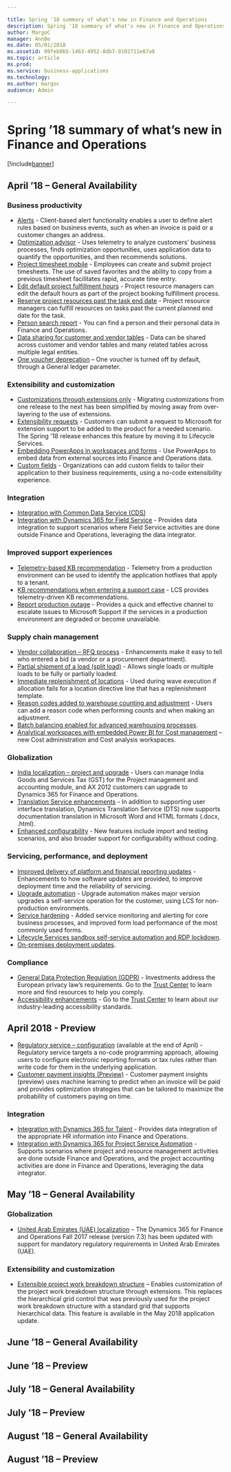 ```yaml
---

title: Spring '18 summary of what's new in Finance and Operations
description: Spring '18 summary of what's new in Finance and Operations
author: MargoC
manager: AnnBe
ms.date: 05/01/2018
ms.assetid: 09feb0b5-1463-4952-8db7-9102711e87a0
ms.topic: article
ms.prod: 
ms.service: business-applications
ms.technology: 
ms.author: margoc
audience: Admin

---
```

# Spring ’18 summary of what’s new in Finance and Operations




[!include[banner](../../includes/banner.md)]

## April ’18 – General Availability

### Business productivity

- [Alerts](alerts.md) - Client-based alert functionality enables a user to define alert rules based on business events, such as when an invoice is paid or a customer changes an address.
- [Optimization advisor](optimization-advisor.md) - Uses telemetry to analyze customers’ business processes, finds optimization opportunities, uses application data to quantify the opportunities, and then recommends solutions.
- [Project timesheet mobile](project-timesheet-mobile.md) - Employees can create and submit project timesheets. The use of saved favorites and the ability to copy from a previous timesheet facilitates rapid, accurate time entry.
- [Edit default project fulfillment hours](edit-default-project-fulfillment-hours.md) - Project resource managers can edit the default hours as part of the project booking fulfillment process.
- [Reserve project resources past the task end date](reserve-project-resources-past-task-end-date.md) - Project resource managers can fulfill resources on tasks past the current planned end date for the task.
- [Person search report](person-search-report.md) - You can find a person and their personal data in Finance and Operations.
- [Data sharing for customer and vendor tables](data-sharing-customer-vendor-tables.md) - Data can be shared across customer and vendor tables and many related tables across multiple legal entities.
- [One voucher deprecation](one-voucher-deprecation.md) – One voucher is turned off by default, through a General ledger parameter.

### Extensibility and customization

- [Customizations through extensions only](one-voucher-deprecation.md) - Migrating customizations from one release to the next has been simplified by moving away from over-layering to the use of extensions.
- [Extensibility requests](extensibility-requests.md) - Customers can submit a request to Microsoft for extension support to be added to the product for a needed scenario. The Spring '18 release enhances this feature by moving it to Lifecycle Services.
- [Embedding PowerApps in workspaces and forms](embedding-powerapps-workspaces-forms.md) - Use PowerApps to embed data from external sources into Finance and Operations data.
- [Custom fields](custom-fields.md) - Organizations can add custom fields to tailor their application to their business requirements, using a no-code extensibility experience.

### Integration

- [Integration with Common Data Service (CDS)](integration-common-data-service-cds.md)
- [Integration with Dynamics 365 for Field Service](integration-common-data-service-cds.md) - Provides data integration to support scenarios where Field Service activities are done outside Finance and Operations, leveraging the data integrator.

### Improved support experiences

- [Telemetry-based KB recommendation](lifecycle-services-telemetry-based-kb-recommendation.md) - Telemetry from a production environment can be used to identify the application hotfixes that apply to a tenant.
- [KB recommendations when entering a support case](kb-recommendations-entering-support-case.md) - LCS provides telemetry-driven KB recommendations.
- [Report production outage](kb-recommendations-entering-support-case.md) - Provides a quick and effective channel to escalate issues to Microsoft Support if the services in a production environment are degraded or become unavailable.

### Supply chain management

- [Vendor collaboration – RFQ process](vendor-collaboration-rfq-process.md) - Enhancements make it easy to tell who entered a bid (a vendor or a procurement department).
- [Partial shipment of a load (split load)](partial-shipment-load-split-load.md) - Allows single loads or multiple loads to be fully or partially loaded.
- [Immediate replenishment of locations](immediate-replenishment-locations.md) - Used during wave execution if allocation fails for a location directive line that has a replenishment template.
- [Reason codes added to warehouse counting and adjustment](reason-codes-added-warehouse-counting-adjustment.md) - Users can add a reason code when performing counts and when making an adjustment.
- [Batch balancing enabled for advanced warehousing processes](batch-balancing-enabled-advanced-warehousing-processes.md).
- [Analytical workspaces with embedded Power BI for Cost management](one-voucher-deprecation.md) – new Cost administration and Cost analysis workspaces.

### Globalization

- [India localization – project and upgrade](globalization-india-localization-project-upgrade.md) - Users can manage India Goods and Services Tax (GST) for the Project management and accounting module, and AX 2012 customers can upgrade to Dynamics 365 for Finance and Operations.
- [Translation Service enhancements](translation-service-enhancements.md) - In addition to supporting user interface translation, Dynamics Translation Service (DTS) now supports documentation translation in Microsoft Word and HTML formats (.docx, .html).
- [Enhanced configurability](gdpr-compliance.md) - New features include import and testing scenarios, and also broader support for configurability without coding.

### Servicing, performance, and deployment

- [Improved delivery of platform and financial reporting updates](customer-payment-insights-preview.md) - Enhancements to how software updates are provided, to improve deployment time and the reliability of servicing.
- [Upgrade automation](upgrade-automation.md) - Upgrade automation makes major version upgrades a self-service operation for the customer, using LCS for non-production environments.
- [Service hardening](service-hardening.md) - Added service monitoring and alerting for core business processes, and improved form load performance of the most commonly used forms.
- [Lifecycle Services sandbox self-service automation and RDP lockdown](lifecycle-services-sandbox-self-service-automation-rdp-lockdown.md).
- [On-premises deployment updates](on-premises-deployment-updates.md).

### Compliance

- [General Data Protection Regulation (GDPR)](gdpr-compliance.md) - Investments address the European privacy law’s requirements. Go to the [Trust Center](https://www.microsoft.com/en-us/TrustCenter/Privacy/gdpr/default.aspx) to learn more and find resources to help you comply.
- [Accessibility enhancements](accessibility.md) - Go to the [Trust Center](https://www.microsoft.com/en-us/trustcenter/compliance/accessibility) to learn about our industry-leading accessibility standards.

## April 2018 - Preview 

- [Regulatory service – configuration](regulatory-service-configuration.md) (available at the end of April) - Regulatory service targets a no-code programming approach, allowing users to configure electronic reporting formats or tax rules rather than write code for them in the underlying application.
- [Customer payment insights (Preview)](customer-payment-insights-preview.md) - Customer payment insights (preview) uses machine learning to predict when an invoice will be paid and provides optimization strategies that can be tailored to maximize the probability of customers paying on time.

### Integration

- [Integration with Dynamics 365 for Talent](integration-common-data-service-cds.md) - Provides data integration of the appropriate HR information into Finance and Operations.
- [Integration with Dynamics 365 for Project Service Automation](integration-common-data-service-cds.md) - Supports scenarios where project and resource management activities are done outside Finance and Operations, and the project accounting activities are done in Finance and Operations, leveraging the data integrator.

## May ’18 – General Availability

### Globalization

- [United Arab Emirates (UAE) localization](globalization-united-arab-emirates-localization-fall-2017-release-version-7-3-update.md) – The Dynamics 365 for Finance and Operations Fall 2017 release (version 7.3) has been updated with support for mandatory regulatory requirements in United Arab Emirates (UAE).

### Extensibility and customization

- [Extensible project work breakdown structure](extensible-project-work-breakdown-structure.md) – Enables customization of the project work breakdown structure through extensions. This replaces the hierarchical grid control that was previously used for the project work breakdown structure with a standard grid that supports hierarchical data. This feature is available in the May 2018 application update.

## June ’18 – General Availability


## June ’18 – Preview


## July ’18 – General Availability


## July ’18 – Preview


## August ’18 – General Availability


## August ’18 – Preview


